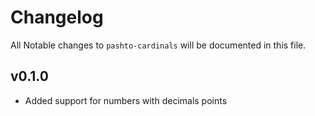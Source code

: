 # Changelog

All Notable changes to `pashto-cardinals` will be documented in this file.

## v0.1.0

- Added support for numbers with decimals points
